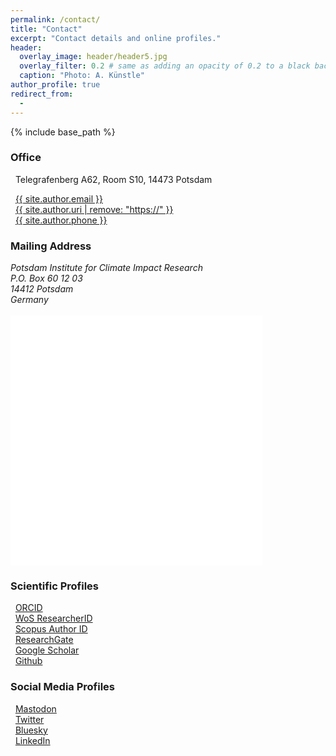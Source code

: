 ```yaml
---
permalink: /contact/
title: "Contact"
excerpt: "Contact details and online profiles."
header:
  overlay_image: header/header5.jpg
  overlay_filter: 0.2 # same as adding an opacity of 0.2 to a black background
  caption: "Photo: A. Künstle"
author_profile: true
redirect_from: 
  - 
---
```


{% include base_path %}

### Office
<i class="fas fa-building" aria-hidden="true"></i>&nbsp;&nbsp;Telegrafenberg A62, Room S10, 14473 Potsdam<br />

<i class="fas fa-envelope" aria-hidden="true"></i>&nbsp;&nbsp;<a href="mailto:{{ site.author.email }}">{{ site.author.email }}</a><br />
<i class="fas fa-desktop" aria-hidden="true"></i>&nbsp;&nbsp;<a href="{{ site.author.uri }}">{{ site.author.uri | remove: "https://" }}</a><br />
<i class="fas fa-phone" aria-hidden="true"></i>&nbsp;&nbsp;<a href="tel:{{ site.author.phone }}">{{ site.author.phone }}</a><br />

### Mailing Address
<address>
Potsdam Institute for Climate Impact Research<br />
P.O. Box 60 12 03<br />
14412 Potsdam<br />
Germany
</address><br />

<iframe src="/contact/contact-map.html" width="80%" height="400px" style="border: none;"></iframe> <!-- width="100%" height="520px" -->

### Scientific Profiles
<i class="ai ai-orcid" aria-hidden="true"></i>&nbsp;&nbsp;<a href="https://orcid.org/{{ site.author.orcid }}">ORCID</a><br />
<i class="ai ai-researcherid-square" aria-hidden="true"></i>&nbsp;&nbsp;<a href="{{ site.author.researcherid.url }}">WoS ResearcherID</a><br />
<i class="ai ai-scopus" aria-hidden="true"></i>&nbsp;&nbsp;<a href="https://www.scopus.com/authid/detail.uri?authorId={{ site.author.scopus }}">Scopus Author ID</a><br />
<i class="ai ai-researchgate-square" aria-hidden="true"></i>&nbsp;&nbsp;<a href="https://www.researchgate.net/profile/{{ site.author.researchgate }}">ResearchGate</a><br />
<i class="fas fa-graduation-cap" aria-hidden="true"></i>&nbsp;&nbsp;<a href="https://scholar.google.com/citations?user={{ site.author.googlescholar }}">Google Scholar</a><br />
<i class="fab fa-github" aria-hidden="true"></i>&nbsp;&nbsp;<a href="https://github.com/{{ site.author.github }}">Github</a><br />


### Social Media Profiles
<i class="fab fa-mastodon" aria-hidden="true"></i>&nbsp;&nbsp;<a href="{{ site.author.mastodon.url }}">Mastodon</a><br />
<i class="fab fa-twitter" aria-hidden="true"></i>&nbsp;&nbsp;<a href="https://twitter.com/{{ site.author.twitter }}">Twitter</a><br />
<i class="fas fa-square" aria-hidden="true"></i>&nbsp;&nbsp;<a href="https://bsky.app/profile/{{ site.author.bluesky }}">Bluesky</a><br />
<i class="fab fa-linkedin" aria-hidden="true"></i>&nbsp;&nbsp;<a href="https://www.linkedin.com/in/{{ site.author.linkedin }}">LinkedIn</a><br />